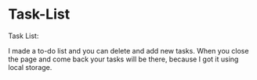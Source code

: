 # Task-List
Task List:

I made a to-do list and you can delete and add new tasks. When you close the page and come back your tasks will be there, because I got it using local storage.


